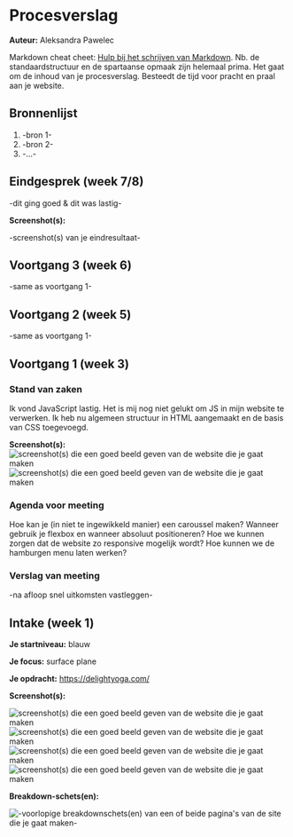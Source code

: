 # Procesverslag
**Auteur:** Aleksandra Pawelec

Markdown cheat cheet: [Hulp bij het schrijven van Markdown](https://github.com/adam-p/markdown-here/wiki/Markdown-Cheatsheet). Nb. de standaardstructuur en de spartaanse opmaak zijn helemaal prima. Het gaat om de inhoud van je procesverslag. Besteedt de tijd voor pracht en praal aan je website.



## Bronnenlijst
1. -bron 1-
2. -bron 2-
3. -...-



## Eindgesprek (week 7/8)

-dit ging goed & dit was lastig-

**Screenshot(s):**

-screenshot(s) van je eindresultaat-



## Voortgang 3 (week 6)

-same as voortgang 1-



## Voortgang 2 (week 5)

-same as voortgang 1-



## Voortgang 1 (week 3)

### Stand van zaken

Ik vond JavaScript lastig. Het is mij nog niet gelukt om JS in mijn website te verwerken.
Ik heb nu algemeen structuur in HTML aangemaakt en de basis van CSS toegevoegd.

**Screenshot(s):**
![screenshot(s) die een goed beeld geven van de website die je gaat maken](images/vg1s1.png)
![screenshot(s) die een goed beeld geven van de website die je gaat maken](images/vg1s2.png)
### Agenda voor meeting
Hoe kan je (in niet te ingewikkeld manier) een caroussel maken?
Wanneer gebruik je flexbox en wanneer absoluut positioneren?
Hoe we kunnen zorgen dat de website zo responsive mogelijk wordt?
Hoe kunnen we de hamburgen menu laten werken?

### Verslag van meeting

-na afloop snel uitkomsten vastleggen-



## Intake (week 1)

**Je startniveau:** blauw

**Je focus:** surface plane 

**Je opdracht:** https://delightyoga.com/

**Screenshot(s):**

![screenshot(s) die een goed beeld geven van de website die je gaat maken](images/screenshot_1.png)
![screenshot(s) die een goed beeld geven van de website die je gaat maken](images/screenshot_2.png)
![screenshot(s) die een goed beeld geven van de website die je gaat maken](images/screenshot_3.png)
![screenshot(s) die een goed beeld geven van de website die je gaat maken](images/screenshot_4.png)

**Breakdown-schets(en):**

![-voorlopige breakdownschets(en) van een of beide pagina's van de site die je gaat maken-](images/fe_breakdown_mobile_copy.svg)
